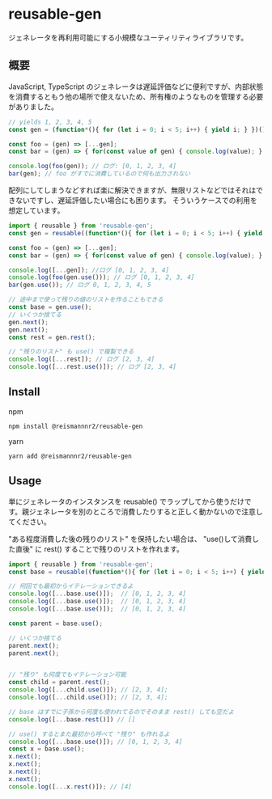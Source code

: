 # reusable-gen

ジェネレータを再利用可能にする小規模なユーティリティライブラリです。

## 概要

JavaScript, TypeScript のジェネレータは遅延評価などに便利ですが、内部状態を消費するともう他の場所で使えないため、所有権のようなものを管理する必要がありました。

```javascript
// yields 1, 2, 3, 4, 5
const gen = (function*(){ for (let i = 0; i < 5; i++) { yield i; } })();

const foo = (gen) => [...gen];
const bar = (gen) => { for(const value of gen) { console.log(value); } }

console.log(foo(gen)); // ログ: [0, 1, 2, 3, 4]
bar(gen); // foo がすでに消費しているので何も出力されない
```

配列にしてしまうなどすれば楽に解決できますが、無限リストなどではそれはできないですし、遅延評価したい場合にも困ります。
そういうケースでの利用を想定しています。

```javascript
import { reusable } from 'reusable-gen';
const gen = reusable((function*(){ for (let i = 0; i < 5; i++) { yield i; } })());

const foo = (gen) => [...gen];
const bar = (gen) => { for(const value of gen) { console.log(value); } }

console.log([...gen]); //ログ [0, 1, 2, 3, 4]
console.log(foo(gen.use())); // ログ [0, 1, 2, 3, 4]
bar(gen.use()); // ログ 0, 1, 2, 3, 4, 5

// 途中まで使って残りの値のリストを作ることもできる
const base = gen.use();
// いくつか捨てる
gen.next();
gen.next();
const rest = gen.rest();

// "残りのリスト" も use() で複製できる
console.log([...rest]); // ログ [2, 3, 4]
console.log([...rest.use()]); // ログ [2, 3, 4]
```

## Install

npm

```
npm install @reismannnr2/reusable-gen
```

yarn

```
yarn add @reismannnr2/reusable-gen
```

## Usage

単にジェネレータのインスタンスを reusable() でラップしてから使うだけです。親ジェネレータを別のところで消費したりすると正しく動かないので注意してください。

"ある程度消費した後の残りのリスト" を保持したい場合は、 "use()して消費した直後" に rest() することで残りのリストを作れます。

```javascript
import { reusable } from 'reusable-gen';
const base = reusable((function*(){ for (let i = 0; i < 5; i++) { yield i; } })());

// 何回でも最初からイテレーションできるよ
console.log([...base.use()]);  // [0, 1, 2, 3, 4]
console.log([...base.use()]);  // [0, 1, 2, 3, 4]
console.log([...base.use()]);  // [0, 1, 2, 3, 4]

const parent = base.use();

// いくつか捨てる
parent.next();
parent.next();


// "残り" も何度でもイテレーション可能
const child = parent.rest();
console.log([...child.use()]); // [2, 3, 4];
console.log([...child.use()]); // [2, 3, 4];

// base はすでに子孫から何度も使われてるのでそのまま rest() しても空だよ
console.log([...base.rest()]) // []

// use() するとまた最初から呼べて "残り" も作れるよ
console.log([...base.use()]); // [0, 1, 2, 3, 4]
const x = base.use();
x.next();
x.next();
x.next();
x.next();
console.log([...x.rest()]); // [4]
```
